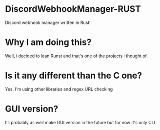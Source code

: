 # DiscordWebhookManager-RUST
Discord webhook manager written in Rust!

# Why I am doing this?
Well, i decided to lean Runst and that's one of the projects i thought of.

# Is it any different than the C one?
Yes, I'm using other libraries and regex URL checking

# GUI version?
I'll probably as well make GUI version in the future but for now it's only CLI
